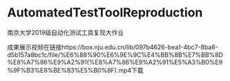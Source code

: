 # AutomatedTestToolReproduction 
南京大学2019级自动化测试工具复现大作业

成果展示视频在链接https://box.nju.edu.cn/lib/097b4626-bea1-4bc7-8ba6-d5b157a8bc1c/file/%E6%88%90%E6%9E%9C%E4%BB%8B%E7%BB%8D%E8%A7%86%E9%A2%91(%E8%A7%86%E9%A2%91%E5%A3%B0%E9%9F%B3%E8%BE%83%E5%B0%8F).mp4下载
